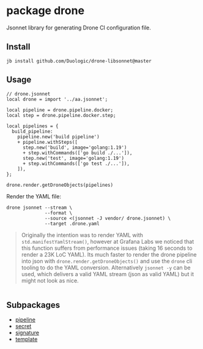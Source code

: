 # package drone

Jsonnet library for generating Drone CI configuration file.

## Install

```
jb install github.com/Duologic/drone-libsonnet@master
```

## Usage

```jsonnet
// drone.jsonnet
local drone = import '../aa.jsonnet';

local pipeline = drone.pipeline.docker;
local step = drone.pipeline.docker.step;

local pipelines = {
  build_pipeline:
    pipeline.new('build pipeline')
    + pipeline.withSteps([
      step.new('build', image='golang:1.19')
      + step.withCommands(['go build ./...']),
      step.new('test', image='golang:1.19')
      + step.withCommands(['go test ./...']),
    ]),
};

drone.render.getDroneObjects(pipelines)

```

Render the YAML file:

```console
drone jsonnet --stream \
              --format \
              --source <(jsonnet -J vendor/ drone.jsonnet) \
              --target .drone.yaml
```

> Originally the intention was to render YAML with `std.manifestYamlStream()`,
> however at Grafana Labs we noticed that this function suffers from
> performance issues (taking 16 seconds to render a 23K LoC YAML). Its much
> faster to render the drone pipeline into json with
> `drone.render.getDroneObjects()` and use the `drone` cli tooling to do the
> YAML conversion. Alternatively `jsonnet -y` can be used, which delivers
> a valid YAML stream (json as valid YAML) but it might not look as nice.

```

```

## Subpackages

* [pipeline](drone/pipeline.md)
* [secret](drone/secret.md)
* [signature](drone/signature.md)
* [template](drone/template.md)

